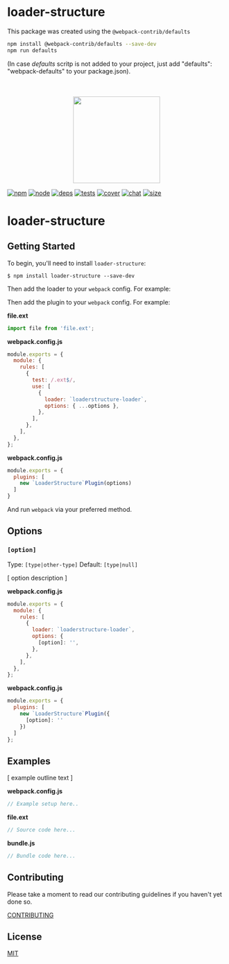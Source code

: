# loader-structure

This package was created using the `@webpack-contrib/defaults`

```bash
npm install @webpack-contrib/defaults --save-dev
npm run defaults
```
(In case *defaults* scritp is not added to your project, just add "defaults": "webpack-defaults" to your package.json).

<div style="margin-top:50px;"></div>

<div align="center">
  <a href="https://github.com/webpack/webpack">
    <img width="200" height="200" src="https://webpack.js.org/assets/icon-square-big.svg">
  </a>
</div>

[![npm][npm]][npm-url]
[![node][node]][node-url]
[![deps][deps]][deps-url]
[![tests][tests]][tests-url]
[![cover][cover]][cover-url]
[![chat][chat]][chat-url]
[![size][size]][size-url]

# loader-structure



## Getting Started

To begin, you'll need to install `loader-structure`:

```console
$ npm install loader-structure --save-dev
```

<!-- isLoader ? use(this) : delete(isPlugin) -->

Then add the loader to your `webpack` config. For example:

<!-- isPlugin ? use(this) : delete(isLoader) -->

Then add the plugin to your `webpack` config. For example:

**file.ext**

```js
import file from 'file.ext';
```

<!-- isLoader ? use(this) : delete(isPlugin) -->

**webpack.config.js**

```js
module.exports = {
  module: {
    rules: [
      {
        test: /.ext$/,
        use: [
          {
            loader: `loaderstructure-loader`,
            options: { ...options },
          },
        ],
      },
    ],
  },
};
```

<!-- isPlugin ? use(this) : delete(isLoader) -->

**webpack.config.js**

```js
module.exports = {
  plugins: [
    new `LoaderStructure`Plugin(options)
  ]
}
```

And run `webpack` via your preferred method.

## Options

### `[option]`

Type: `[type|other-type]`
Default: `[type|null]`

[ option description ]

<!-- isLoader ? use(this) : delete(isPlugin) -->

**webpack.config.js**

```js
module.exports = {
  module: {
    rules: [
      {
        loader: `loaderstructure-loader`,
        options: {
          [option]: '',
        },
      },
    ],
  },
};
```

<!-- isPlugin ? use(this) : delete(isLoader) -->

**webpack.config.js**

```js
module.exports = {
  plugins: [
    new `LoaderStructure`Plugin({
      [option]: ''
    })
  ]
};
```

## Examples

[ example outline text ]

**webpack.config.js**

```js
// Example setup here..
```

**file.ext**

```js
// Source code here...
```

**bundle.js**

```js
// Bundle code here...
```

## Contributing

Please take a moment to read our contributing guidelines if you haven't yet done so.

[CONTRIBUTING](./.github/CONTRIBUTING.md)

## License

[MIT](./LICENSE)

[npm]: https://img.shields.io/npm/v/loader-structure.svg
[npm-url]: https://npmjs.com/package/loader-structure
[node]: https://img.shields.io/node/v/loader-structure.svg
[node-url]: https://nodejs.org
[deps]: https://david-dm.org/webpack-contrib/loader-structure.svg
[deps-url]: https://david-dm.org/webpack-contrib/loader-structure
[tests]: https://dev.azure.com/webpack-contrib/loader-structure/_apis/build/status/webpack-contrib.loader-structure?branchName=master
[tests-url]: https://dev.azure.com/webpack-contrib/loader-structure/_build/latest?definitionId=2&branchName=master
[cover]: https://codecov.io/gh/webpack-contrib/loader-structure/branch/master/graph/badge.svg
[cover-url]: https://codecov.io/gh/webpack-contrib/loader-structure
[chat]: https://img.shields.io/badge/gitter-webpack%2Fwebpack-brightgreen.svg
[chat-url]: https://gitter.im/webpack/webpack
[size]: https://packagephobia.now.sh/badge?p=loader-structure
[size-url]: https://packagephobia.now.sh/result?p=loader-structure
